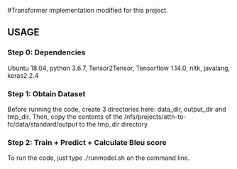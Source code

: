 #Transformer implementation modified for this project.

## USAGE

### Step 0: Dependencies
Ubuntu 18.04, python 3.6.7, Tensor2Tensor, Tensorflow 1.14.0, nltk, javalang, keras2.2.4

### Step 1: Obtain Dataset
Before running the code, create 3 directories here: data_dir, output_dir and tmp_dir. Then, copy the contents of the /nfs/projects/attn-to-fc/data/standard/output to the tmp_dir directory.

### Step 2: Train + Predict + Calculate Bleu score
To run the code, just type ./runmodel.sh on the command line.
